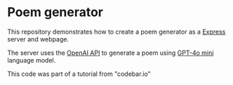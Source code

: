 # Poem generator

This repository demonstrates how to create a poem generator as a [Express](https://expressjs.com/) server and webpage. 

The server uses the [OpenAI API](https://platform.openai.com/docs/overview) to generate a poem using  [GPT-4o mini](https://openai.com/index/gpt-4o-mini-advancing-cost-efficient-intelligence/) language model. 

This code was part of a tutorial from "codebar.io"
